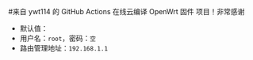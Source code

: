 #来自 ywt114 的 GitHub Actions 在线云编译 OpenWrt 固件  项目！非常感谢
- 默认值：
- 用户名：`root`，密码：`空`
- 路由管理地址：`192.168.1.1`
